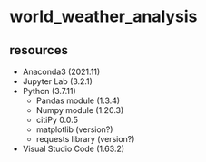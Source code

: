 # world_weather_analysis

## resources 
* Anaconda3 (2021.11)
* Jupyter Lab (3.2.1)
* Python (3.7.11)
    * Pandas module (1.3.4)
    * Numpy module (1.20.3)
    * citiPy 0.0.5
    * matplotlib (version?)
    * requests library (version?)
* Visual Studio Code (1.63.2)